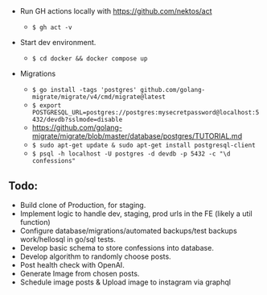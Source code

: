 ## 

- Run GH actions locally with https://github.com/nektos/act
    - `$ gh act -v`

- Start dev environment.
    - `$ cd docker && docker compose up`

- Migrations
    - `$ go install -tags 'postgres' github.com/golang-migrate/migrate/v4/cmd/migrate@latest`
    - `$ export POSTGRESQL_URL=postgres://postgres:mysecretpassword@localhost:5432/devdb?sslmode=disable`
    - https://github.com/golang-migrate/migrate/blob/master/database/postgres/TUTORIAL.md
    - `$ sudo apt-get update & sudo apt-get install postgresql-client`
    - `$ psql -h localhost -U postgres -d devdb -p 5432 -c "\d confessions"`

Todo:
-----
- Build clone of Production, for staging.
- Implement logic to handle dev, staging, prod urls in the FE (likely a util function)
- Configure database/migrations/automated backups/test backups work/hellosql in go/sql tests.
- Develop basic schema to store confessions into database.
- Develop algorithm to randomly choose posts.
- Post health check with OpenAI.
- Generate Image from chosen posts.
- Schedule image posts & Upload image to instagram via graphql
